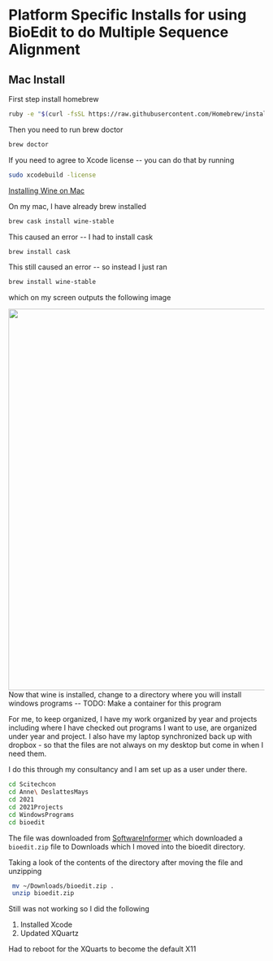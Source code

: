 # Platform Specific Installs for using BioEdit to do Multiple Sequence Alignment

## Mac Install 

First step install homebrew

```Bash
ruby -e "$(curl -fsSL https://raw.githubusercontent.com/Homebrew/install/master/install)"
```

Then you need to run brew doctor
```Bash
brew doctor
```

If you need to agree to Xcode license -- you can do that by running
```Bash
sudo xcodebuild -license
```

[Installing Wine on Mac](https://www.davidbaumgold.com/tutorials/wine-mac/)

On my mac, I have already brew installed
```Bash
brew cask install wine-stable
```

This caused an error -- I had to install cask

```Bash
brew install cask
```

This still caused an error -- so instead I just ran
```Bash
brew install wine-stable
```
which on my screen outputs the following image
<p align="center">
  <img src="https://github.com/adeslatt/BioEditMultiSequenceAlignment/blob/master/assets/BrewInstallWineStableOnMac.png"  width="750" align="left" >
</p>
<br/><br/>

Now that wine is installed, change to a directory where you will install windows programs -- 
TODO:  Make a container for this program

For me, to keep organized, I have my work organized by year and projects including where I have checked out programs I want to use, are organized under year and project.  I also have my laptop synchronized back up with dropbox - so that the files are not always on my desktop but come in when I need them.

I do this through my consultancy and I am set up as a user under there.

```bash
cd Scitechcon
cd Anne\ DeslattesMays
cd 2021
cd 2021Projects
cd WindowsPrograms
cd bioedit
```

The file was downloaded from [SoftwareInformer](https://bioedit.software.informer.com/7.2/)
which downloaded a `bioedit.zip` file to Downloads which I moved into the bioedit directory.

Taking a look of the contents of the directory after moving the file and unzipping

```bash
 mv ~/Downloads/bioedit.zip .
 unzip bioedit.zip
```
Still was not working so I did the following
1. Installed Xcode
2. Updated XQuartz

Had to reboot for the XQuarts to become the default X11

